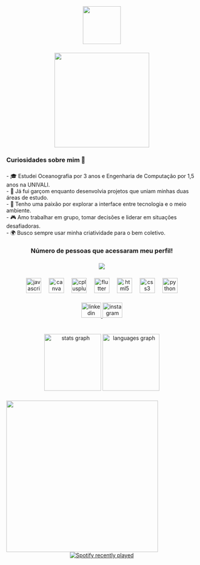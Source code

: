 <div align="center">
  <img height="100" src="https://raw.githubusercontent.com/BrunnerLivio/brunnerlivio/refs/heads/master/images/welcome.png"  />
</div>

###

<div align="center">
  <img height="250" src="apresentacaoff.gif"  />
</div>

###

<h3 align="left">Curiosidades sobre mim 🚀</h3>

###

<p align="left">- 🎓 Estudei Oceanografia por 3 anos e Engenharia de Computação por 1,5 anos na UNIVALI.  <br>- 💼 Já fui garçom enquanto desenvolvia projetos que uniam minhas duas áreas de estudo.  <br>- 🌊 Tenho uma paixão por explorar a interface entre tecnologia e o meio ambiente.  <br>- 🎮 Amo trabalhar em grupo, tomar decisões e liderar em situações desafiadoras.  <br>- 🌍 Busco sempre usar minha criatividade para o bem coletivo.</p>

###

<h3 align="center">Número de pessoas que acessaram meu perfil!</h3>

###

<div align="center">
  <img src="https://profile-counter.glitch.me/RafaelSR44/count.svg?"  />
</div>

###

<div align="center">
  <img src="https://cdn.jsdelivr.net/gh/devicons/devicon/icons/javascript/javascript-original.svg" height="40" alt="javascript logo"  />
  <img width="12" />
  <img src="https://cdn.jsdelivr.net/gh/devicons/devicon/icons/canva/canva-original.svg" height="40" alt="canva logo"  />
  <img width="12" />
  <img src="https://cdn.jsdelivr.net/gh/devicons/devicon/icons/cplusplus/cplusplus-original.svg" height="40" alt="cplusplus logo"  />
  <img width="12" />
  <img src="https://cdn.jsdelivr.net/gh/devicons/devicon/icons/flutter/flutter-original.svg" height="40" alt="flutter logo"  />
  <img width="12" />
  <img src="https://cdn.jsdelivr.net/gh/devicons/devicon/icons/html5/html5-original.svg" height="40" alt="html5 logo"  />
  <img width="12" />
  <img src="https://cdn.jsdelivr.net/gh/devicons/devicon/icons/css3/css3-original.svg" height="40" alt="css3 logo"  />
  <img width="12" />
  <img src="https://cdn.jsdelivr.net/gh/devicons/devicon/icons/python/python-original.svg" height="40" alt="python logo"  />
</div>

###

<div align="center">
  <a href="https://www.linkedin.com/in/rafael-santana-rodrigues/" target="_blank">
    <img src="https://raw.githubusercontent.com/maurodesouza/profile-readme-generator/master/src/assets/icons/social/linkedin/default.svg" width="52" height="40" alt="linkedin logo"  />
  </a>
  <a href="https://www.instagram.com/rafael_sr44/" target="_blank">
    <img src="https://raw.githubusercontent.com/maurodesouza/profile-readme-generator/master/src/assets/icons/social/instagram/default.svg" width="52" height="40" alt="instagram logo"  />
  </a>
</div>

###

<br clear="both">

<div align="center">
  <img src="https://github-readme-stats.vercel.app/api?username=RafaelSR44&hide_title=false&hide_rank=false&show_icons=true&include_all_commits=true&count_private=true&disable_animations=false&theme=dracula&locale=en&hide_border=false" height="150" alt="stats graph"  />
  <img src="https://github-readme-stats.vercel.app/api/top-langs?username=RafaelSR44&locale=en&hide_title=false&layout=compact&card_width=320&langs_count=5&theme=dracula&hide_border=false" height="150" alt="languages graph"  />
</div>

###

<img align="left" height="400" src="https://www.icegif.com/wp-content/uploads/icegif-1622.gif"  />

###

<div align="center">
  <a href="https://open.spotify.com/user/22nuv3t7cebfczjl7vvbhhlea">
    <img src="https://spotify-recently-played-readme.vercel.app/api?user=22nuv3t7cebfczjl7vvbhhlea&count=5&unique=false" alt="Spotify recently played"  />
  </a>
</div>

###
